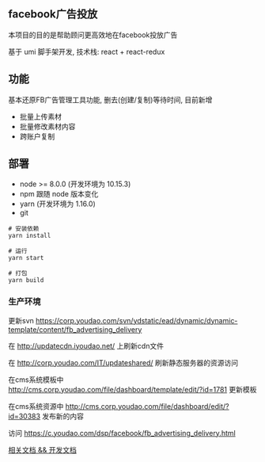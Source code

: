 ## facebook广告投放

本项目的目的是帮助顾问更高效地在facebook投放广告

基于 umi 脚手架开发, 技术栈: react + react-redux


## 功能

基本还原FB广告管理工具功能, 删去(创建/复制)等待时间, 目前新增

- 批量上传素材
- 批量修改素材内容
- 跨账户复制


## 部署

- node >= 8.0.0 (开发环境为 10.15.3)
- npm 跟随 node 版本变化
- yarn (开发环境为 1.16.0)
- git

```
# 安装依赖
yarn install

# 运行
yarn start

# 打包
yarn build
```

### 生产环境

更新svn https://corp.youdao.com/svn/ydstatic/ead/dynamic/dynamic-template/content/fb_advertising_delivery

在 http://updatecdn.iyoudao.net/ 上刷新cdn文件

在 http://corp.youdao.com/IT/updateshared/ 刷新静态服务器的资源访问

 在cms系统模板中 http://cms.corp.youdao.com/file/dashboard/template/edit/?id=1781 更新模板
 
 在cms系统资源中 http://cms.corp.youdao.com/file/dashboard/edit/?id=30383 发布新的内容
 
 访问 https://c.youdao.com/dsp/facebook/fb_advertising_delivery.html


[相关文档 && 开发文档](https://www.yuque.com/docs/share/f3c88c62-a7a7-468e-8e81-e89271f25258#)


